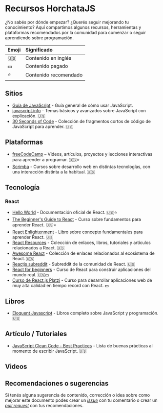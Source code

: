 # Recursos HorchataJS

¿No sabés por dónde empezar? ¿Querés seguir mejorando tu conocimiento? Aquí compartimos algunos recursos, herramientas y plataformas recomendados por la comunidad para comenzar o seguir aprendiendo sobre programación.

| Emoji        | Significado  |
| ------------ |:------------|
| 🇺🇸           | Contenido en inglés |
| 💵           | Contenido pagado |
| ⭐️           | Contenido recomendado |

## Sitios
* [Guía de JavaScript](https://developer.mozilla.org/es/docs/Web/JavaScript/Guide) - Guía general de cómo usar JavaScript.
* [javascript.info](http://javascript.info/) - Temas básicos y avanzados sobre JavaScript con explicación. 🇺🇸
* [30 Seconds of Code](https://30secondsofcode.org/) - Colección de fragmentos cortos de código de JavaScript para aprender. 🇺🇸

## Plataformas
* [freeCodeCamp](https://www.freecodecamp.org/) – Videos, artículos, proyectos y lecciones interactivas para aprender a programar. 🇺🇸⭐️
* [Scrimba](https://scrimba.com/) - Cursos sobre desarrollo web en distintas tecnologías, con una interacción distinta a la habitual. 🇺🇸

## Tecnología 

### React
* [Hello World](https://reactjs.org/docs/hello-world.html) - Documentación oficial de React. 🇺🇸⭐️
* [The Beginner's Guide to React](https://egghead.io/courses/the-beginner-s-guide-to-react) - Curso sobre fundamentos para aprender React. 🇺🇸⭐️
* [React Enlightenment](https://www.reactenlightenment.com) - Libro sobre concepto fundamentales para aprender React. 🇺🇸
* [React Resources](https://reactresources.com/) - Colección de enlaces, libros, tutoriales y artículos relacionados a React. 🇺🇸
* [Awesome React](https://github.com/enaqx/awesome-react) - Colección de enlaces relacionados al ecosistema de React. 🇺🇸
* [Reactjs subreddit](https://www.reddit.com/r/reactjs/) - Subreddit de la comunidad de React. 🇺🇸
* [React for beginners](https://reactforbeginners.com/) - Curso de React para construir aplicaciones del mundo real. 🇺🇸💵
* [Curso de React.js Platzi](https://platzi.com/cursos/react/) -  Curso para desarrollar aplicaciones web de muy alta calidad en tiempo record con React. 💵

## Libros
* [Eloquent Javascript](http://eloquentjavascript.net/) - Libros completo sobre JavaScript y programación. 🇺🇸

## Artículo / Tutoriales
* [JavaScript Clean Code - Best Practices](https://devinduct.com/blogpost/22/javascript-clean-code-best-practices) - Lista de buenas prácticas al momento de escribir JavaScript. 🇺🇸

## Videos

## Recomendaciones o sugerencias
Si tenés alguna sugerencia de contenido, corrección o idea sobre como mejorar este documento podes crear un [_issue_](https://github.com/horchatajs/guias/issues) con tu comentario o crear un [_pull request_](https://github.com/horchatajs/guias/pulls) con tus recomendaciones.



